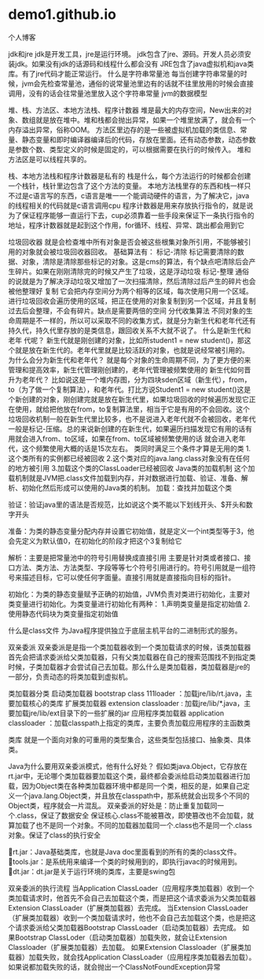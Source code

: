 # demo1.github.io
个人博客


jdk和jre
	jdk是开发工具，jre是运行环境。
	jdk包含了jre、源码。开发人员必须安装jdk。如果没有jdk的话源码和线程什么都会没有
JRE包含了java虚拟机和java类库。有了jre代码才能正常运行。
什么是字符串常量池
每当创建字符串常量的时候，jvm会先检查常量池，通俗的说常量池里边有的话就不往里放用的时候会直接调用，没有的话会往常量池里放入这个字符串常量
jvm的数据模型

堆、栈、方法区、本地方法栈、程序计数器
堆是最大的内存空间，New出来的对象、数组就是放在堆中。堆和栈都会抛出异常，如果一个堆里放满了，就会有一个内存溢出异常，俗称OOM。
方法区里边存的是一些被虚拟机加载的类信息、常量、静态变量和即时编译器编译后的代码，存放在里面。还有动态参数，动态参数是参数个数、类型定义的时候是固定的，可以根据需要在执行的时候传入。
堆和方法区是可以线程共享的。

栈、本地方法栈和程序计数器是私有的
栈是什么，每个方法运行的时候都会创建一个栈针，栈针里边包含了这个方法的变量。
本地方法栈里存的东西和栈一样只不过是c语言写的东西，c语言是唯一一个能调动硬件的语言，为了解决它，java的线程相关的代码就是c语言调用cpu
程序计数器是用来存放执行指令的，就是说为了保证程序能够一直运行下去，cup必须靠着一些手段来保证下一条执行指令的地址，程序计数器就是起到这个作用，for循环、线程、异常、跳出都会用到它

垃圾回收器
就是会检查堆中所有对象是否会被这些根集对象所引用，不能够被引用的对象就会被垃圾回收器回收。
基础算法有：
标记-清除
标记需要清除的数据、对象，清除是清除那些标记的对象。这是cms的算法，有个缺点吧清除后会产生碎片。如果在刚刚清除完的时候又产生了垃圾，这是浮动垃圾
标记-整理
通俗的说就是为了解决浮动垃圾又增加了一次扫描清除，然后清除过后产生的碎片也会被他整理好
复制
它会把内存空间分为两个相等的区域，每次使用只用一个区域。进行垃圾回收会遍历使用的区域，把正在使用的对象复制到另一个区域，并且复制过去后会整理，不会有碎片。缺点是需要两倍的空间
分代收集算法
不同对象的生命周期是不一样的，所以可以采取不同的收集方式，就是分为新生代和老年代还有持久代，持久代里存放的是类信息，跟回收关系不大就不说了。
什么是新生代和老年 代呢？
新生代就是刚创建的对象，比如所student1 = new student()，那这个就是放在新生代的。老年代里就是比较活跃的对象，也就是说经常被引用的。
为什么会分为新生代和老年代？
就是每个对象的生命周期不同，为了更方便的来管理和提高效率，新生代管理刚创建的，老年代管理被频繁使用的
新生代如何晋升为老年代？
比如说这是一个堆内存图，分为四块sden区域（新生代），from，to（为了做一个复制算法），和老年代。打比方说Student1 = new student()这是个新创建的对象，刚创建完就是放在新生代里，如果垃圾回收的时候遍历发现它正在使用，就给把他放在from，to复制算法里，相当于它是有用的不会回收。这个垃圾回收机制一般在新生代里比较多，也不是说进入老年代就不会被回收，老年代一般是标记-压缩。总的来说新创建的在新生代，如果遍历扫描发现它有用的话有用就会进入from、to区域，如果在from、to区域被频繁使用的话 就会进入老年代，这个频繁使用大概的话是15次左右。
类同时满足三个条件才算是无用的类
1.这个类所有的实例都已经被回收
2.这个类对应的java.lang.class对象没有在任何的地方被引用
3.加载这个类的ClassLoader已经被回收
Java类的加载机制
这个加载机制就是JVM把.class文件加载到内存，并对数据进行加载、验证、准备、解析、初始化然后形成可以使用的Java类的机制。
加载：查找并加载这个类

验证：验证java里的语法是否规范，比如说这个类不能以下划线开头、$开头和数字开头

准备：为类的静态变量分配内存并设置它初始值，就是定义一个int类型等于3，他会先定义为默认值0，在初始化的阶段才把这个3复制给它

解析：主要是把常量池中的符号引用替换成直接引用
主要是针对类或者接口、接口方法、类方法、方法类型、字段等等七个符号引用进行的。符号引用就是一组符号来描述目标，它可以使任何字面量。直接引用就是直接指向目标的指针。

初始化：为类的静态变量赋予正确的初始值，JVM负责对类进行初始化，主要对类变量进行初始化。为类变量进行初始化有两种：
1.声明类变量是指定初始值
2.使用静态代码块为类变量指定初始值

什么是class文件
为Java程序提供独立于底层主机平台的二进制形式的服务。

双亲委派
双亲委派是是指一个类加载器收到一个类加载请求的时候，该类加载器首先会把请求委派给父类加载器，只有父类加载器在自己的搜索范围找不到指定类时候，子类加载器才会尝试自己去加载。那么什么是类加载器，类加载器是jre的一部分，负责动态的将类加载到虚拟机。

类加载器分类
启动类加载器 bootstrap class 111loader ：加载jre/lib/rt.java，主要加载核心的类库
扩展类加载器 extension classloader  : 加载jre/lib/*.java，主要加载jre/lib/ext目录下的一些扩展的jar
应用程序类加载器 application classloader ：加载classpath上指定的类库，主要负责加载应用程序的主函数类


类库
就是一个面向对象的可重用的类型集合，这些类型包括接口、抽象类、具体类。


Java为什么要用双亲委派模式，他有什么好处？
假如类java.Object，它存放在rt.jar中，无论哪个类加载器要加载这个类，最终都会委派给启动类加载器进行加载，因为Object类在各种类加载器环境中都是同一个类，相反的是，如果自己定义一个java.lang.Object类，并且放在classpath中，那系统就会出现多个不同的Object类，程序就会一片混乱。
双亲委派的好处是：防止重复加载同一个.class，保证了数据安全
保证核心.class不能被篡改，即使篡改也不会加载，就算加载了也不是同一个对象。不同的加载器加载同一个.class也不是同一个.class对象。保证了class的执行安全


rt.jar：Java基础类库，也就是Java doc里面看到的所有的类的class文件。
tools.jar：是系统用来编译一个类的时候用到的，即执行javac的时候用到。
dt.jar：dt.jar是关于运行环境的类库，主要是swing包

双亲委派的执行流程
当Application ClassLoader（应用程序类加载器）收到一个类加载请求时，他首先不会自己去加载这个类，而是把这个请求委派为父类加载器Extension ClassLoader（扩展类加载器）去完成。
当Extension ClassLoader（扩展类加载器）收到一个类加载请求时，他也不会自己去加载这个类，也是把这个请求委派给父类加载器Bootstrap ClassLoader（启动类加载器）去完成。
如果Bootstrap ClassLoder（启动类加载器）加载失败，就会让Extension Classloader（扩展类加载器）去加载。
如果Extension Classloader（扩展类加载器）加载失败，就会找Application ClassLoader（应用程序类加载器去加载）。
如果说都加载失败的话，就会抛出一个ClassNotFoundException异常
